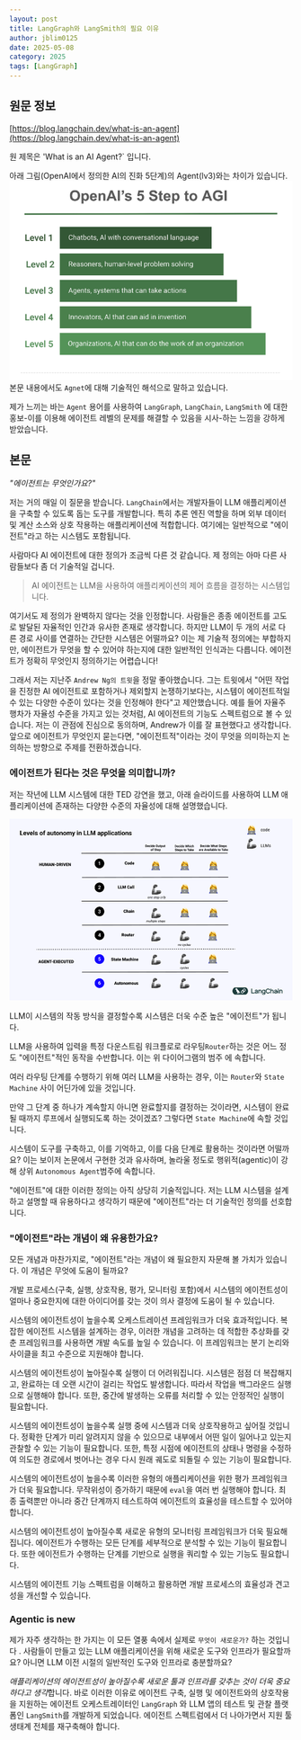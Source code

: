 ```yaml
---
layout: post
title: LangGraph와 LangSmith의 필요 이유
author: jblim0125
date: 2025-05-08
category: 2025
tags: [LangGraph]
---
```


## 원문 정보

[https://blog.langchain.dev/what-is-an-agent](https://blog.langchain.dev/what-is-an-agent)

원 제목은 'What is an AI Agent?` 입니다.

아래 그림(OpenAI에서 정의한 AI의 진화 5단계)의 Agent(lv3)와는 차이가 있습니다.
![alt text](/assets/images/langgraph/what-is-ai-agent/image-01.png)
본문 내용에서도 `Agnet`에 대해 기술적인 해석으로 말하고 있습니다.

제가 느끼는 바는 `Agent` 용어를 사용하여 `LangGraph`, `LangChain`, `LangSmith` 에 대한 홍보-이를 이용해
에이전트 레벨의 문제를 해결할 수 있음을 시사-하는 느낌을 강하게 받았습니다.

## 본문

*"에이전트는 무엇인가요?"*  

저는 거의 매일 이 질문을 받습니다. `LangChain`에서는 개발자들이 LLM 애플리케이션을 구축할 수 있도록 돕는
도구를 개발합니다. 특히 추론 엔진 역할을 하며 외부 데이터 및 계산 소스와 상호 작용하는 애플리케이션에
적합합니다. 여기에는 일반적으로 "에이전트"라고 하는 시스템도 포함됩니다.

사람마다 AI 에이전트에 대한 정의가 조금씩 다른 것 같습니다. 제 정의는 아마 다른 사람들보다 좀 더 기술적일 겁니다.

> AI 에이전트는 LLM을 사용하여 애플리케이션의 제어 흐름을 결정하는 시스템입니다.

여기서도 제 정의가 완벽하지 않다는 것을 인정합니다. 사람들은 종종 에이전트를 고도로 발달된 자율적인 인간과
유사한 존재로 생각합니다. 하지만 LLM이 두 개의 서로 다른 경로 사이를 연결하는 간단한 시스템은 어떨까요?
이는 제 기술적 정의에는 부합하지만, 에이전트가 무엇을 할 수 있어야 하는지에 대한 일반적인 인식과는 다릅니다.
에이전트가 정확히 무엇인지 정의하기는 어렵습니다!

그래서 저는 지난주 `Andrew Ng의 트윗`을 정말 좋아했습니다. 그는 트윗에서 "어떤 작업을 진정한 AI 에이전트로
포함하거나 제외할지 논쟁하기보다는, 시스템이 에이전트적일 수 있는 다양한 수준이 있다는 것을 인정해야 한다"고
제안했습니다. 예를 들어 자율주행차가 자율성 수준을 가지고 있는 것처럼, AI 에이전트의 기능도 스펙트럼으로 볼 수
있습니다. 저는 이 관점에 진심으로 동의하며, Andrew가 이를 잘 표현했다고 생각합니다. 앞으로 에이전트가 무엇인지
묻는다면, "에이전트적"이라는 것이 무엇을 의미하는지 논의하는 방향으로 주제를 전환하겠습니다.

### 에이전트가 된다는 것은 무엇을 의미합니까?

저는 작년에 LLM 시스템에 대한 TED 강연을 했고, 아래 슬라이드를 사용하여 LLM 애플리케이션에 존재하는 다양한
수준의 자율성에 대해 설명했습니다.

![alt text](/assets/images/langgraph/what-is-ai-agent/image-02.png)

LLM이 시스템의 작동 방식을 결정할수록 시스템은 더욱 수준 높은 "에이전트"가 됩니다.

LLM을 사용하여 입력을 특정 다운스트림 워크플로로 라우팅`Router`하는 것은 어느 정도 "에이전트"적인 동작을
수반합니다. 이는 위 다이어그램의 범주 에 속합니다.

여러 라우팅 단계를 수행하기 위해 여러 LLM을 사용하는 경우, 이는 `Router`와 `State Machine` 사이 어딘가에
있을 것입니다.

만약 그 단계 중 하나가 계속할지 아니면 완료할지를 결정하는 것이라면, 시스템이 완료될 때까지 루프에서
실행되도록 하는 것이겠죠? 그렇다면 `State Machine`에 속할 것입니다.

시스템이 도구를 구축하고, 이를 기억하고, 이를 다음 단계로 활용하는 것이라면 어떨까요? 이는 보이저 논문에서
구현한 것과 유사하며, 놀라울 정도로 행위적(agentic)이 강해 상위 `Autonomous Agent`범주에 속합니다.

"에이전트"에 대한 이러한 정의는 아직 상당히 기술적입니다. 저는 LLM 시스템을 설계하고 설명할 때 유용하다고
생각하기 때문에 "에이전트"라는 더 기술적인 정의를 선호합니다.

### "에이전트"라는 개념이 왜 유용한가요?

모든 개념과 마찬가지로, "에이전트"라는 개념이 왜 필요한지 자문해 볼 가치가 있습니다. 이 개념은 무엇에
도움이 될까요?

개발 프로세스(구축, 실행, 상호작용, 평가, 모니터링 포함)에서 시스템의 에이전트성이 얼마나 중요한지에 대한
아이디어를 갖는 것이 의사 결정에 도움이 될 수 있습니다.

시스템의 에이전트성이 높을수록 오케스트레이션 프레임워크가 더욱 효과적입니다. 복잡한 에이전트 시스템을 설계하는
경우, 이러한 개념을 고려하는 데 적합한 추상화를 갖춘 프레임워크를 사용하면 개발 속도를 높일 수 있습니다.
이 프레임워크는 분기 논리와 사이클을 최고 수준으로 지원해야 합니다.

시스템의 에이전트성이 높아질수록 실행이 더 어려워집니다. 시스템은 점점 더 복잡해지고, 완료하는 데 오랜 시간이
걸리는 작업도 발생합니다. 따라서 작업을 백그라운드 실행으로 실행해야 합니다. 또한, 중간에 발생하는 오류를 처리할
수 있는 안정적인 실행이 필요합니다.

시스템의 에이전트성이 높을수록 실행 중에 시스템과 더욱 상호작용하고 싶어질 것입니다. 정확한 단계가 미리 알려지지
않을 수 있으므로 내부에서 어떤 일이 일어나고 있는지 관찰할 수 있는 기능이 필요합니다. 또한, 특정 시점에
에이전트의 상태나 명령을 수정하여 의도한 경로에서 벗어나는 경우 다시 원래 궤도로 되돌릴 수 있는 기능이
필요합니다.

시스템의 에이전트성이 높을수록 이러한 유형의 애플리케이션을 위한 평가 프레임워크가 더욱 필요합니다. 무작위성이
증가하기 때문에 `eval`을 여러 번 실행해야 합니다. 최종 출력뿐만 아니라 중간 단계까지 테스트하여 에이전트의
효율성을 테스트할 수 있어야 합니다.

시스템의 에이전트성이 높아질수록 새로운 유형의 모니터링 프레임워크가 더욱 필요해집니다. 에이전트가 수행하는 모든
단계를 세부적으로 분석할 수 있는 기능이 필요합니다. 또한 에이전트가 수행하는 단계를 기반으로 실행을 쿼리할 수
있는 기능도 필요합니다.

시스템의 에이전트 기능 스펙트럼을 이해하고 활용하면 개발 프로세스의 효율성과 견고성을 개선할 수 있습니다.

### Agentic is new

제가 자주 생각하는 한 가지는 이 모든 열풍 속에서 실제로 `무엇이 새로운가?` 하는 것입니다 . 사람들이 만들고 있는
LLM 애플리케이션을 위해 새로운 도구와 인프라가 필요할까요? 아니면 LLM 이전 시절의 일반적인 도구와 인프라로
충분할까요?

*애플리케이션의 에이전트성이 높아질수록 새로운 툴과 인프라를 갖추는 것이 더욱 중요하다고 생각*합니다. 바로
이러한 이유로 에이전트 구축, 실행 및 에이전트와의 상호작용을 지원하는 에이전트 오케스트레이터인 `LangGraph` 와
LLM 앱의 테스트 및 관찰 플랫폼인 `LangSmith`를 개발하게 되었습니다. 에이전트 스펙트럼에서 더 나아가면서 지원 툴
생태계 전체를 재구축해야 합니다.
